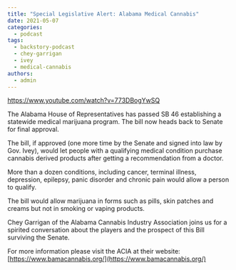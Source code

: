 ```yaml
---
title: "Special Legislative Alert: Alabama Medical Cannabis"
date: 2021-05-07
categories: 
  - podcast
tags: 
  - backstory-podcast
  - chey-garrigan
  - ivey
  - medical-cannabis
authors: 
  - admin
---
```


https://www.youtube.com/watch?v=773DBogYwSQ

The Alabama House of Representatives has passed SB 46 establishing a statewide medical marijuana program. The bill now heads back to Senate for final approval.

The bill, if approved (one more time by the Senate and signed into law by Gov. Ivey), would let people with a qualifying medical condition purchase cannabis derived products after getting a recommendation from a doctor.

More than a dozen conditions, including cancer, terminal illness, depression, epilepsy, panic disorder and chronic pain would allow a person to qualify.

The bill would allow marijuana in forms such as pills, skin patches and creams but not in smoking or vaping products.

Chey Garrigan of the Alabama Cannabis Industry Association joins us for a spirited conversation about the players and the prospect of this Bill surviving the Senate.

For more information please visit the ACIA at their website: [https://www.bamacannabis.org/](https://www.bamacannabis.org/)
